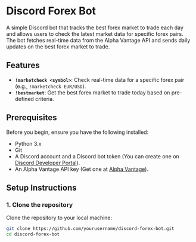 # Discord Forex Bot

A simple Discord bot that tracks the best forex market to trade each day and allows users to check the latest market data for specific forex pairs. The bot fetches real-time data from the Alpha Vantage API and sends daily updates on the best forex market to trade.

## Features

- **`!marketcheck <symbol>`**: Check real-time data for a specific forex pair (e.g., `!marketcheck EUR/USD`).
- **`!bestmarket`**: Get the best forex market to trade today based on pre-defined criteria.

## Prerequisites

Before you begin, ensure you have the following installed:

- Python 3.x
- Git
- A Discord account and a Discord bot token (You can create one on [Discord Developer Portal](https://discord.com/developers/applications)).
- An Alpha Vantage API key (Get one at [Alpha Vantage](https://www.alphavantage.co/support/#api-key)).

## Setup Instructions

### 1. Clone the repository

Clone the repository to your local machine:

```bash
git clone https://github.com/yourusername/discord-forex-bot.git
cd discord-forex-bot
```
